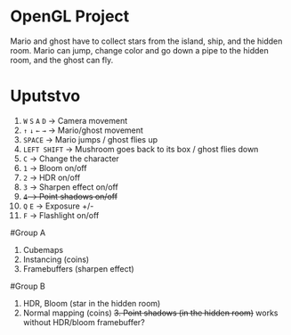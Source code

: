 # OpenGL Project
Mario and ghost have to collect stars from the island, ship, and the hidden room. Mario can jump, change color and go down a pipe to the hidden room, and the ghost can fly.

# Uputstvo
1. `W` `S` `A` `D` -> Camera movement
2. `↑` `↓` `←` `→` -> Mario/ghost movement
3. `SPACE` -> Mario jumps / ghost flies up
4. `LEFT SHIFT` -> Mushroom goes back to its box / ghost flies down
5. `C` -> Change the character
6. `1` -> Bloom on/off
7. `2` -> HDR on/off
8. `3` -> Sharpen effect on/off
9. ~~`4` -> Point shadows on/off~~
10. `Q` `E` -> Exposure +/-
11. `F` -> Flashlight on/off

#Group A
1. Cubemaps
2. Instancing (coins)
3. Framebuffers (sharpen effect)

#Group B
1. HDR, Bloom (star in the hidden room)
2. Normal mapping (coins)
~~3. Point shadows (in the hidden room)~~ works without HDR/bloom framebuffer?

